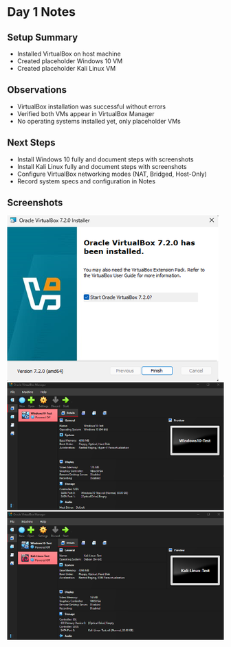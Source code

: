 # Day 1 Notes

## Setup Summary
- Installed VirtualBox on host machine  
- Created placeholder Windows 10 VM  
- Created placeholder Kali Linux VM  

## Observations
- VirtualBox installation was successful without errors  
- Verified both VMs appear in VirtualBox Manager  
- No operating systems installed yet, only placeholder VMs  

## Next Steps
- Install Windows 10 fully and document steps with screenshots  
- Install Kali Linux fully and document steps with screenshots  
- Configure VirtualBox networking modes (NAT, Bridged, Host-Only)  
- Record system specs and configuration in Notes

## Screenshots

![VirtualBox Installed](../Screenshots/VirtualBox_7.2_Installed_2025-09-08.png)  
![Windows 10 VM Created](../Screenshots/Windows10_VM_Created_2025-09-08.png)  
![Placeholder VMs](../Screenshots/Placeholder_VMs_2025-09-08.png)  
